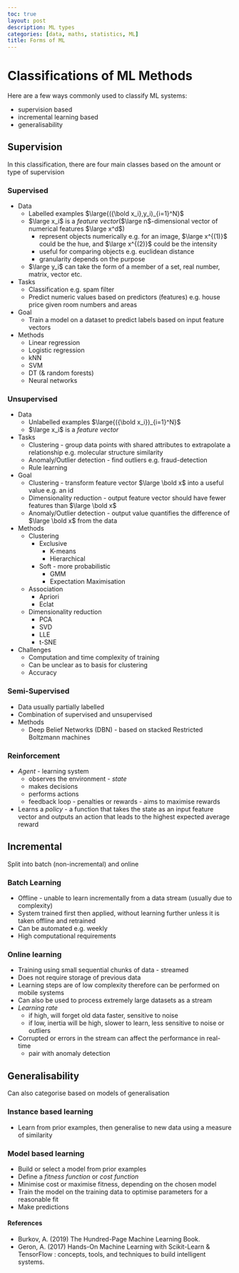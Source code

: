 ```yaml
---
toc: true
layout: post
description: ML types
categories: [data, maths, statistics, ML]
title: Forms of ML
---
```


# Classifications of ML Methods

Here are a few ways commonly used to classify ML systems:

- supervision based
- incremental learning based
- generalisability

## Supervision

In this classification, there are four main classes based on the amount or type of supervision

### Supervised

- Data
  - Labelled examples $\large{({\bold x_i},y_i)_{i=1}^N}$
  - $\large x_i$ is a _feature vector_($\large n$-dimensional vector of numerical features $\large x^d$)
    - represent objects numerically e.g. for an image, $\large x^{(1)}$ could be the hue, and $\large x^{(2)}$ could be the intensity
    - useful for comparing objects e.g. euclidean distance
    - granularity depends on the purpose
  - $\large y_i$ can take the form of a member of a set, real number, matrix, vector etc.
- Tasks
  - Classification e.g. spam filter
  - Predict numeric values based on predictors (features) e.g. house price given room numbers and areas
- Goal
  - Train a model on a dataset to predict labels based on input feature vectors
- Methods
  - Linear regression
  - Logistic regression
  - kNN
  - SVM
  - DT (& random forests)
  - Neural networks

### Unsupervised

- Data
  - Unlabelled examples $\large{({\bold x_i})_{i=1}^N}$
  - $\large x_i$ is a _feature vector_
- Tasks
  - Clustering - group data points with shared attributes to extrapolate a relationship e.g. molecular structure similarity
  - Anomaly/Outlier detection - find outliers e.g. fraud-detection
  - Rule learning
- Goal
  - Clustering - transform feature vector $\large \bold x$ into a useful value e.g. an id
  - Dimensionality reduction - output feature vector should have fewer features than $\large \bold x$
  - Anomaly/Outlier detection - output value quantifies the difference of $\large \bold x$ from the data
- Methods
  - Clustering
    - Exclusive
      - K-means
      - Hierarchical
    - Soft - more probabilistic
      - GMM
      - Expectation Maximisation
  - Association
    - Apriori
    - Eclat
  - Dimensionality reduction
    - PCA
    - SVD
    - LLE
    - t-SNE
- Challenges
  - Computation and time complexity of training
  - Can be unclear as to basis for clustering
  - Accuracy

### Semi-Supervised

- Data usually partially labelled
- Combination of supervised and unsupervised
- Methods
  - Deep Belief Networks (DBN) - based on stacked Restricted Boltzmann machines

### Reinforcement

- _Agent_ - learning system
  - observes the environment - _state_
  - makes decisions
  - performs actions
  - feedback loop - penalties or rewards - aims to maximise rewards
- Learns a _policy_ - a function that takes the state as an input feature vector and outputs an action that leads to the highest expected average reward

## Incremental

Split into batch (non-incremental) and online

### Batch Learning

- Offline - unable to learn incrementally from a data stream (usually due to complexity)
- System trained first then applied, without learning further unless it is taken offline and retrained
- Can be automated e.g. weekly
- High computational requirements

### Online learning

- Training using small sequential chunks of data - streamed
- Does not require storage of previous data
- Learning steps are of low complexity therefore can be performed on mobile systems
- Can also be used to process extremely large datasets as a stream
- _Learning rate_
  - if high, will forget old data faster, sensitive to noise
  - if low, inertia will be high, slower to learn, less sensitive to noise or outliers
- Corrupted or errors in the stream can affect the performance in real-time
  - pair with anomaly detection

## Generalisability

Can also categorise based on models of generalisation

### Instance based learning

- Learn from prior examples, then generalise to new data using a measure of similarity

### Model based learning

- Build or select a model from prior examples
- Define a _fitness function_ or _cost function_
- Minimise cost or maximise fitness, depending on the chosen model
- Train the model on the training data to optimise parameters for a reasonable fit
- Make predictions

#### References

- Burkov, A. (2019) The Hundred-Page Machine Learning Book.
- Geron, A. (2017) Hands-On Machine Learning with Scikit-Learn & TensorFlow : concepts, tools, and techniques to build intelligent systems.
